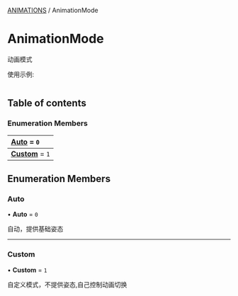 [ANIMATIONS](../groups/Core.ANIMATIONS.md) / AnimationMode

# AnimationMode <Badge type="tip" text="Enumeration" /> <Score text="AnimationMode" />

<p class="content-big">

动画模式

</p>

<p style="font-size: 14px;">

使用示例:

</p>

```ts
```

## Table of contents

### Enumeration Members <Score text="Enumeration" /> 
| **[Auto](mw.AnimationMode.md#auto)** = ``0``  |
| :----- |
| **[Custom](mw.AnimationMode.md#custom)** = ``1`` |

## Enumeration Members

### Auto <Score text="Auto" /> 

• **Auto** = ``0``

自动，提供基础姿态

___

### Custom <Score text="Custom" /> 

• **Custom** = ``1``

自定义模式，不提供姿态,自己控制动画切换

